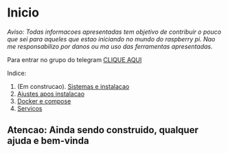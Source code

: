 # Inicio
*Aviso: Todas informacoes apresentadas tem objetivo de contribuir o pouco que sei para aqueles que estao iniciando no mundo do raspberry pi. Nao me responsabilizo por danos ou ma uso das ferramentas apresentadas.*

Para entrar no grupo do telegram [CLIQUE AQUI](https://t.me/joinchat/BRHRihsOVdf3hO_NjDbxDg)


Indice:
1. (Em construcao). [Sistemas e instalacao](https://fpatrick.github.io/tutoriaisrpi/sistemas)
2. [Ajustes apos instalacao](https://fpatrick.github.io/tutoriaisrpi/sistemabase)
3. [Docker e compose](https://fpatrick.github.io/tutoriaisrpi/dockercompose)
4. [Servicos](https://fpatrick.github.io/tutoriaisrpi/containers)

## Atencao: Ainda sendo construido, qualquer ajuda e bem-vinda


